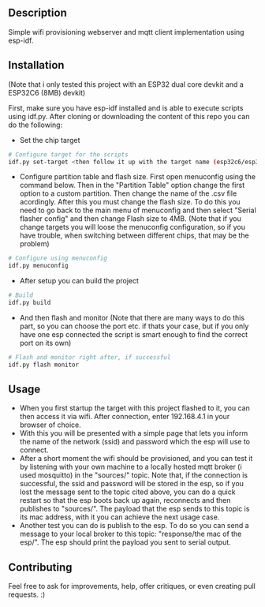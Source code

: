 ## Description

Simple wifi provisioning webserver and mqtt client implementation using esp-idf.

## Installation

(Note that i only tested this project with an ESP32 dual core devkit and a ESP32C6 (8MB) devkit)

First, make sure you have esp-idf installed and is able to execute scripts using idf.py.
After cloning or downloading the content of this repo you can do the following:

- Set the chip target
```bash
# Configure target for the scripts
idf.py set-target <then follow it up with the target name (esp32c6/esp32)>
```

- Configure partition table and flash size. First open menuconfig using the command below. Then in the "Partition Table" option change the first option to a custom partition. Then change the name of the .csv file acordingly. After this you must change the flash size. To do this you need to go back to the main menu of menuconfig and then select "Serial flasher config" and then change Flash size to 4MB. (Note that if you change targets you will loose the menuconfig configuration, so if you have trouble, when switching between different chips, that may be the problem)
```bash
# Configure using menuconfig
idf.py menuconfig
```

- After setup you can build the project
```bash
# Build
idf.py build
```

- And then flash and monitor (Note that there are many ways to do this part, so you can choose the port etc. if thats your case, but if you only have one esp connected the script is smart enough to find the correct port on its own)
```bash
# Flash and monitor right after, if successful
idf.py flash monitor
```

## Usage

- When you first startup the target with this project flashed to it, you can then access it via wifi. After connection, enter 192.168.4.1 in your browser of choice.
- With this you will be presented with a simple page that lets you inform the name of the network (ssid) and password which the esp will use to connect.
- After a short moment the wifi should be provisioned, and you can test it by listening with your own machine to a locally hosted mqtt broker (i used mosquitto) in the "sources/" topic. Note that, if the connection is successful, the ssid and password will be stored in the esp, so if you lost the message sent to the topic cited above, you can do a quick restart so that the esp boots back up again, reconnects and then publishes to "sources/". The payload that the esp sends to this topic is its mac address, with it you can achieve the next usage case. 
- Another test you can do is publish to the esp. To do so you can send a message to your local broker to this topic: "response/the mac of the esp/". The esp should print the payload you sent to serial output.

## Contributing

Feel free to ask for improvements, help, offer critiques, or even creating pull requests. :)
